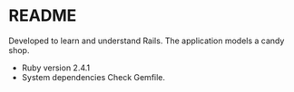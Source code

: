 # README

Developed to learn and understand Rails.
The application models a candy shop.

* Ruby version
2.4.1
* System dependencies
Check Gemfile. 
